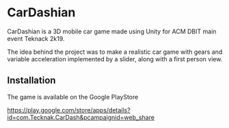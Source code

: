 # CarDashian

CarDashian is a 3D mobile car game made using Unity for ACM DBIT main event Teknack 2k19.

The idea behind the project was to make a realistic car game with gears and variable acceleration implemented by a slider, along with a first person view.

## Installation

The game is available on the Google PlayStore

https://play.google.com/store/apps/details?id=com.Tecknak.CarDash&pcampaignid=web_share
